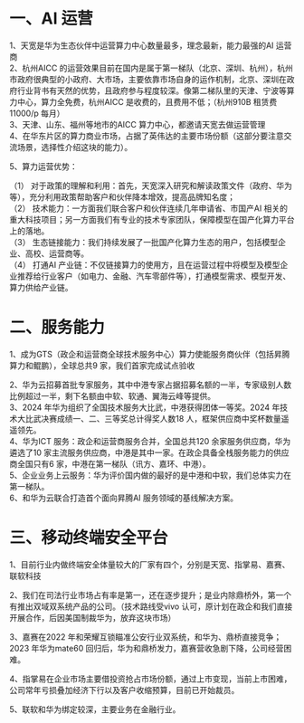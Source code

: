 # 一、AI 运营  

1、天宽是华为生态伙伴中运营算力中心数量最多，理念最新，能力最强的AI 运营商  
2、杭州AICC 的运营效果目前在国内是属于第一梯队（北京、深圳、杭州），杭州市政府很典型的小政府、大市场，主要依靠市场自身的运作机制，北京、深圳在政府行业背书有天然的优势，且政府参与程度较深。像第二梯队里的天津、宁波等算力中心，算力全免费，杭州AICC 是收费的，且费用不低；（杭州910B 租赁费$1 1 0 0 0 / \mathrm { p }$ 每月）  
3、天津、山东、福州等地市的AICC 算力中心，都邀请天宽去做运营管理  
4、在华东片区的算力商业市场，占据了英伟达的主要市场份额（这部分要注意交流场景，选择性介绍这块的能力）。  

5、算力运营优势：  

（1） 对于政策的理解和利用：首先，天宽深入研究和解读政策文件（政府、华为等），充分利用政策帮助客户和伙伴降本增效，提高品牌知名度；  
（2） 技术能力：一方面我们联合客户和伙伴连续几年申请省、市国产AI 相关的重大科技项目；另一方面我们有专业的技术专家团队，保障模型在国产化算力平台上的落地。  
（3） 生态链接能力：我们持续发展了一批国产化算力生态的用户，包括模型企业、高校、运营商等。  
（4） 打通AI 产业链：不仅链接算力的使用方，且在运营过程中将模型及模型企业推荐给行业客户（如电力、金融、汽车零部件等），打通模型需求、模型开发、算力供给产业链。  

# 二、服务能力  

1、成为GTS（政企和运营商全球技术服务中心）算力使能服务商伙伴（包括昇腾算力和鲲鹏），全球总共9 家，我们首家完成试点验收  

2、华为云招募首批专家服务，其中中港专家占据招募名额的一半，专家级别人数比例超过一半，剩下名额由中软、软通、翼海云峰等提供。  
3、2024 年华为组织了全国技术服务大比武，中港获得团体一等奖。2024 年技术大比武决赛成绩一、二、三等奖总计得奖人数18 人，框架供应商中奖杯数量遥遥领先。  
4、华为ICT 服务：政企和运营商服务合并，全国总共120 余家服务供应商，华为遴选了10 家主流服务供应商，中港是其中一家。在政企具备全栈服务能力的供应商全国只有6 家，中港在第一梯队（讯方、嘉环、中港）。  
5、企业业务上云服务：华为评价国内做的最好的是中港和中软，我们总体实力在第一梯队。  
6、和华为云联合打造首个面向昇腾AI 服务领域的基线解决方案。  

# 三、移动终端安全平台  

1、目前行业内做终端安全体量较大的厂家有四个，分别是天宽、指掌易、嘉赛、联软科技  

2、我们在司法行业市场占有率是第一，还在逐步提升；是业内除鼎桥外，第一个有推出双域双系统产品的公司。（技术路线受vivo 认可，原计划在政企和我们直接开展合作，后因美国制裁华为，放弃这块市场）  

3、嘉赛在2022 年和荣耀互锁瞄准公安行业双系统，和华为、鼎桥直接竞争；  
2023 年华为mate60 回归后，华为和鼎桥发力，嘉赛营收急剧下降，公司经营困难。  

4、指掌易在企业市场主要借投资抢占市场份额，通过上市变现，当前上市困难，公司常年亏损叠加经济下行以及客户收缩预算，目前已开始裁员。  

5、联软和华为绑定较深，主要业务在金融行业。  